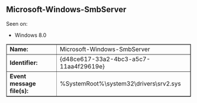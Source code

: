 ## Microsoft-Windows-SmbServer

Seen on:
* Windows 8.0

<table border="1" class="docutils">
  <tbody>
    <tr>
      <td><b>Name:</b></td>
      <td>Microsoft-Windows-SmbServer</td>
    </tr>
    <tr>
      <td><b>Identifier:</b></td>
      <td>{d48ce617-33a2-4bc3-a5c7-11aa4f29619e}</td>
    </tr>
    <tr>
      <td><b>Event message file(s):</b></td>
      <td>%SystemRoot%\system32\drivers\srv2.sys</td>
    </tr>
  </tbody>
</table>

&nbsp;

